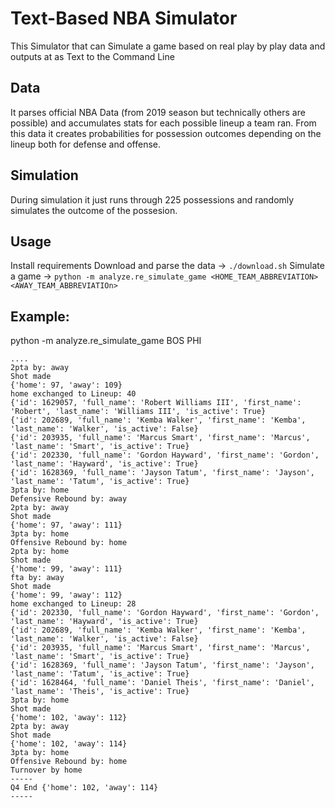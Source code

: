 # Text-Based NBA Simulator
This Simulator that can Simulate a game based on real play by play data and outputs at as Text to the Command Line

## Data
It parses official NBA Data (from 2019 season but technically others are possible) and accumulates stats for each possible lineup a team ran. From this data it creates probabilities for possession outcomes depending on the lineup both for defense and offense.

## Simulation
During simulation it just runs through 225 possessions and randomly simulates the outcome of the possesion.

## Usage
Install requirements
Download and parse the data -> `./download.sh`
Simulate a game -> `python -m analyze.re_simulate_game <HOME_TEAM_ABBREVIATION> <AWAY_TEAM_ABBREVIATIOn>`

## Example:
python -m analyze.re_simulate_game BOS PHI

```
....
2pta by: away
Shot made
{'home': 97, 'away': 109}
home exchanged to Lineup: 40
{'id': 1629057, 'full_name': 'Robert Williams III', 'first_name': 'Robert', 'last_name': 'Williams III', 'is_active': True}
{'id': 202689, 'full_name': 'Kemba Walker', 'first_name': 'Kemba', 'last_name': 'Walker', 'is_active': False}
{'id': 203935, 'full_name': 'Marcus Smart', 'first_name': 'Marcus', 'last_name': 'Smart', 'is_active': True}
{'id': 202330, 'full_name': 'Gordon Hayward', 'first_name': 'Gordon', 'last_name': 'Hayward', 'is_active': True}
{'id': 1628369, 'full_name': 'Jayson Tatum', 'first_name': 'Jayson', 'last_name': 'Tatum', 'is_active': True}
3pta by: home
Defensive Rebound by: away
2pta by: away
Shot made
{'home': 97, 'away': 111}
3pta by: home
Offensive Rebound by: home
2pta by: home
Shot made
{'home': 99, 'away': 111}
fta by: away
Shot made
{'home': 99, 'away': 112}
home exchanged to Lineup: 28
{'id': 202330, 'full_name': 'Gordon Hayward', 'first_name': 'Gordon', 'last_name': 'Hayward', 'is_active': True}
{'id': 202689, 'full_name': 'Kemba Walker', 'first_name': 'Kemba', 'last_name': 'Walker', 'is_active': False}
{'id': 203935, 'full_name': 'Marcus Smart', 'first_name': 'Marcus', 'last_name': 'Smart', 'is_active': True}
{'id': 1628369, 'full_name': 'Jayson Tatum', 'first_name': 'Jayson', 'last_name': 'Tatum', 'is_active': True}
{'id': 1628464, 'full_name': 'Daniel Theis', 'first_name': 'Daniel', 'last_name': 'Theis', 'is_active': True}
3pta by: home
Shot made
{'home': 102, 'away': 112}
2pta by: away
Shot made
{'home': 102, 'away': 114}
3pta by: home
Offensive Rebound by: home
Turnover by home
-----
Q4 End {'home': 102, 'away': 114}
-----
```
